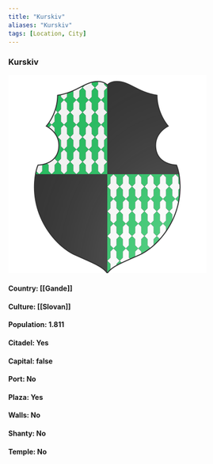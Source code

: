 ```yaml
---
title: "Kurskiv"
aliases: "Kurskiv"
tags: [Location, City]
---
```

### Kurskiv
![](attachment/9b97bf940570f4232f37c1fffba78a2f.svg)

#### Country: [[Gande]]

#### Culture: [[Slovan]]

#### Population: 1.811

#### Citadel: Yes

#### Capital: false

#### Port: No

#### Plaza: Yes

#### Walls: No

#### Shanty: No

#### Temple: No

